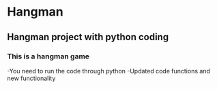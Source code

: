# Hangman


## Hangman project with python coding

### This is a hangman game

-You need to run the code through python
-Updated code functions and new functionality



